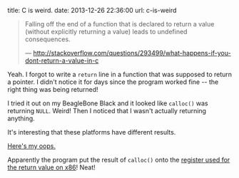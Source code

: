 title: C is weird.
date: 2013-12-26 22:36:00
url: c-is-weird

> Falling off the end of a function that is declared to return a value (without explicitly returning a value) leads to undefined consequences.
>
> — http://stackoverflow.com/questions/293499/what-happens-if-you-dont-return-a-value-in-c

Yeah. I forgot to write a `return` line in a function that was supposed to return a pointer. I didn't notice it for days since the program worked fine -- the right thing was being returned!

I tried it out on my BeagleBone Black and it looked like `calloc()` was returning `NULL`. Weird! Then I noticed that I wasn't actually returning anything.

It's interesting that these platforms have different results.

[Here's my oops.](https://github.com/PreetamJinka/vlmap/commit/49ed1e966abc491#diff-e08843ac041a0a54fa44b93b13f7687cL31)

Apparently the program put the result of `calloc()` onto the [register used for the return value on x86](http://stackoverflow.com/questions/7280877/why-and-how-does-gcc-compile-a-function-with-a-missing-return-statement)! Neat!


